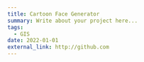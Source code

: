 ```yaml
---
title: Cartoon Face Generator
summary: Write about your project here...
tags:
  - GIS
date: 2022-01-01
external_link: http://github.com
---
```

